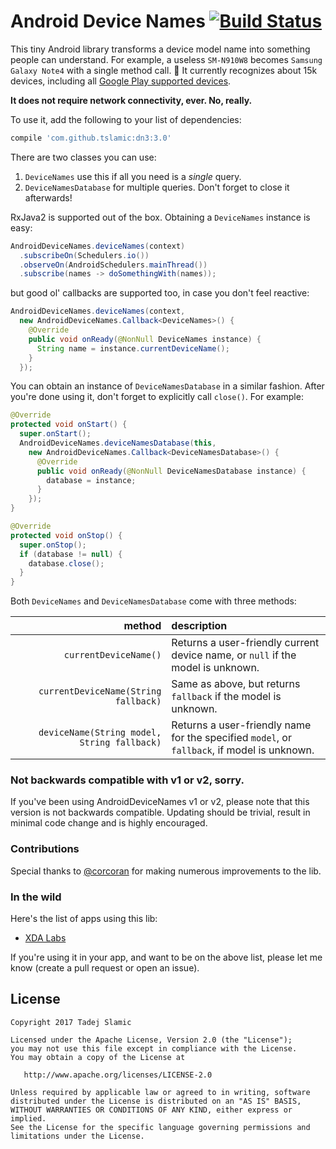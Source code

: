 Android Device Names [![Build Status](https://travis-ci.org/tslamic/AndroidDeviceNames.svg?branch=master)](https://travis-ci.org/tslamic/AndroidDeviceNames)
===

This tiny Android library transforms a device model name into something people can understand. For example, a useless `SM-N910W8` becomes `Samsung Galaxy Note4` with a single method call. :tada: It currently recognizes about 15k devices, including all [Google Play supported devices](https://support.google.com/googleplay/answer/1727131).

**It does not require network connectivity, ever. No, really.** 

To use it, add the following to your list of dependencies:

```groovy
compile 'com.github.tslamic:dn3:3.0'
```

There are two classes you can use:

 1. `DeviceNames` use this if all you need is a *single* query.
 2. `DeviceNamesDatabase` for multiple queries. Don't forget to close it afterwards!

RxJava2 is supported out of the box. Obtaining a `DeviceNames` instance is easy:

```java
AndroidDeviceNames.deviceNames(context)
  .subscribeOn(Schedulers.io())
  .observeOn(AndroidSchedulers.mainThread())
  .subscribe(names -> doSomethingWith(names));
```

but good ol' callbacks are supported too, in case you don't feel reactive:

```java
AndroidDeviceNames.deviceNames(context,
  new AndroidDeviceNames.Callback<DeviceNames>() {
    @Override 
    public void onReady(@NonNull DeviceNames instance) {
      String name = instance.currentDeviceName(); 
    }
  });
```

You can obtain an instance of `DeviceNamesDatabase` in a similar fashion. After you're done using it, don't forget to explicitly call `close()`. For example:
 
```java
@Override
protected void onStart() {
  super.onStart();
  AndroidDeviceNames.deviceNamesDatabase(this,
    new AndroidDeviceNames.Callback<DeviceNamesDatabase>() {
      @Override
      public void onReady(@NonNull DeviceNamesDatabase instance) {
        database = instance;
      }
    });
}

@Override
protected void onStop() {
  super.onStop();
  if (database != null) {
    database.close();
  }
}
```

Both `DeviceNames` and `DeviceNamesDatabase` come with three methods:

| method | description |
| -----: | :---------- |
| `currentDeviceName()` |  Returns a user-friendly current device name, or `null` if the model is unknown. |
| `currentDeviceName(String fallback)`| Same as above, but returns `fallback` if the model is unknown. |
| `deviceName(String model, String fallback)` | Returns a user-friendly name for the specified `model`, or `fallback`, if model is unknown. |

### Not backwards compatible with v1 or v2, sorry.

If you've been using AndroidDeviceNames v1 or v2, please note that this version is not backwards compatible. 
Updating should be trivial, result in minimal code change and is highly encouraged.

### Contributions

Special thanks to [@corcoran](https://github.com/corcoran) for making numerous improvements to the lib.

### In the wild

Here's the list of apps using this lib:

- [XDA Labs](https://www.xda-developers.com/xda-labs)

If you're using it in your app, and want to be on the above list, please let me know (create a pull request or open an issue).

License
---

    Copyright 2017 Tadej Slamic

    Licensed under the Apache License, Version 2.0 (the "License");
    you may not use this file except in compliance with the License.
    You may obtain a copy of the License at

       http://www.apache.org/licenses/LICENSE-2.0

    Unless required by applicable law or agreed to in writing, software
    distributed under the License is distributed on an "AS IS" BASIS,
    WITHOUT WARRANTIES OR CONDITIONS OF ANY KIND, either express or implied.
    See the License for the specific language governing permissions and
    limitations under the License.
